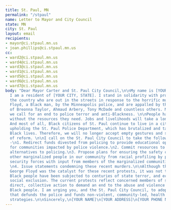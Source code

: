 ```yaml
---
title: St. Paul, MN
permalink: "/stpaul"
name: Letter to Mayor and City Council
state: MN
city: St. Paul
layout: email
recipients:
- mayor@ci.stpaul.mn.us
- joan.phillips@ci.stpaul.mn.us
cc:
- ward2@ci.stpaul.mn.us
- ward4@ci.stpaul.mn.us
- ward3@ci.stpaul.mn.us
- ward1@ci.stpaul.mn.us
- ward5@ci.stpaul.mn.us
- ward6@ci.stpaul.mn.us
- ward7@ci.stpaul.mn.us
body: "Dear Mayor Carter and St. Paul City Council,\n\nMy name is [YOUR NAME], and
  I am a resident of [YOUR CITY, STATE]. I stand in solidarity with protesters across
  the country who are out in the streets in response to the horrific murders of George
  Floyd, a Black man, by the Minneapolis police, and are appalled by the recent murders
  of Breonna Taylor, Ahmaud Arbery, Tony McDade and countless others. More broadly,
  we call for an end to police terror and anti-Blackness. \n\nPeople have been left
  without the resources they need. Jobs and livelihoods will take a long time to recover.
  And most of all, Black citizens of St. Paul continue to live in a city that is currently
  upholding the St. Paul Police Department, which has brutalized and taken too many
  Black lives. Therefore, we will no longer accept empty gestures and suggestions
  of reform. \n\nI call on the St. Paul City Council to take the following actions
  -\n1. Redirect funds divested from policing to provide educational opportunities
  for communities impacted by police violence.\n2. Commit resources to support community-led
  alternatives to policing.\n3. Propose plans for ensuring the safety of Black and
  other marginalized people in our community from racial profiling by police and other
  security forces with input from members of the marginalized communities themselves.
  \n4. Issue statements condemning these recent murders.\n\nAlthough the murder of
  George Floyd was the catalyst for these recent protests, it was not the sole cause.
  Black people have been subjected to centuries of state terror, and economic and
  social exclusion. The current protests reflect concerned members of society taking
  direct, collective action to demand an end to the abuse and violence directed against
  Black people. I am urging you, and the St. Paul City Council, to adopt a budget
  that defunds the police and funds non-violent, community-led, health and safety
  strategies.\n\nSincerely,\n[YOUR NAME]\n[YOUR ADDRESS]\n[YOUR PHONE NUMBER]\n"
---
```


